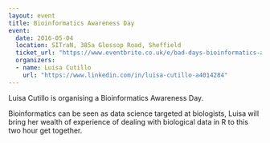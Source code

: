 ```yaml
---
layout: event
title: Bioinformatics Awareness Day
event:
  date: 2016-05-04
  location: SITraN, 385a Glossop Road, Sheffield
  ticket_url: "https://www.eventbrite.co.uk/e/bad-days-bioinformatics-awareness-day-1-tickets-24206398991"
  organizers:
  - name: Luisa Cutillo
    url: "https://www.linkedin.com/in/luisa-cutillo-a4014284"
---
```


Luisa Cutillo is organising a Bioinformatics Awareness Day.

Bioinformatics can be seen as data science targeted at biologists, Luisa will bring her wealth of experience of dealing with biological data in R to this two hour get together.
